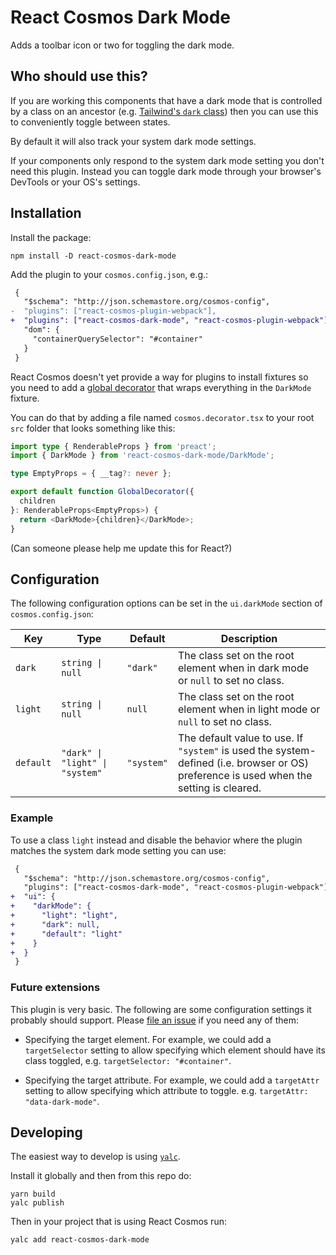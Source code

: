 # React Cosmos Dark Mode

Adds a toolbar icon or two for toggling the dark mode.

## Who should use this?

If you are working this components that have a dark mode that is controlled by
a class on an ancestor (e.g. [Tailwind's `dark`
class](https://tailwindcss.com/docs/dark-mode)) then you can use this to
conveniently toggle between states.

By default it will also track your system dark mode settings.

If your components only respond to the system dark mode setting you don't need
this plugin.
Instead you can toggle dark mode through your browser's DevTools or your OS's
settings.

## Installation

Install the package:

```
npm install -D react-cosmos-dark-mode
```

Add the plugin to your `cosmos.config.json`, e.g.:

```diff
 {
   "$schema": "http://json.schemastore.org/cosmos-config",
-  "plugins": ["react-cosmos-plugin-webpack"],
+  "plugins": ["react-cosmos-dark-mode", "react-cosmos-plugin-webpack"],
   "dom": {
     "containerQuerySelector": "#container"
   }
 }
```

React Cosmos doesn't yet provide a way for plugins to install fixtures so you
need to add a [global
decorator](https://cosmos-docs-woad.vercel.app/docs/fixtures/decorators) that
wraps everything in the `DarkMode` fixture.

You can do that by adding a file named `cosmos.decorator.tsx` to your root `src`
folder that looks something like this:

```ts
import type { RenderableProps } from 'preact';
import { DarkMode } from 'react-cosmos-dark-mode/DarkMode';

type EmptyProps = { __tag?: never };

export default function GlobalDecorator({
  children
}: RenderableProps<EmptyProps>) {
  return <DarkMode>{children}</DarkMode>;
}
```

(Can someone please help me update this for React?)

## Configuration

The following configuration options can be set in the `ui.darkMode` section of
`cosmos.config.json`:

| Key       | Type                            | Default    | Description                                                                                                                             |
| --------- | ------------------------------- | ---------- | --------------------------------------------------------------------------------------------------------------------------------------- |
| `dark`    | `string \| null`                | `"dark"`   | The class set on the root element when in dark mode or `null` to set no class.                                                          |
| `light`   | `string \| null`                | `null`     | The class set on the root element when in light mode or `null` to set no class.                                                         |
| `default` | `"dark" \| "light" \| "system"` | `"system"` | The default value to use. If `"system"` is used the system-defined (i.e. browser or OS) preference is used when the setting is cleared. |

### Example

To use a class `light` instead and disable the behavior where the plugin matches
the system dark mode setting you can use:

```diff
 {
   "$schema": "http://json.schemastore.org/cosmos-config",
   "plugins": ["react-cosmos-dark-mode", "react-cosmos-plugin-webpack"],
+  "ui": {
+    "darkMode": {
+      "light": "light",
+      "dark": null,
+      "default": "light"
+    }
+  }
 }
```

### Future extensions

This plugin is very basic. The following are some configuration settings it
probably should support.
Please [file an
issue](https://github.com/birchill/react-cosmos-dark-mode/issues) if you need
any of them:

- Specifying the target element. For example, we could add a `targetSelector`
  setting to allow specifying which element should have its class toggled,
  e.g. `targetSelector: "#container"`.

- Specifying the target attribute. For example, we could add a `targetAttr`
  setting to allow specifying which attribute to toggle.
  e.g. `targetAttr: "data-dark-mode"`.

## Developing

The easiest way to develop is using [`yalc`](https://github.com/wclr/yalc).

Install it globally and then from this repo do:

```
yarn build
yalc publish
```

Then in your project that is using React Cosmos run:

```
yalc add react-cosmos-dark-mode
```

